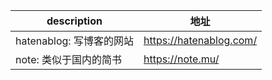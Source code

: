 |  description   | 地址  |  
|  ----  | ----  |
| hatenablog: 写博客的网站 | https://hatenablog.com/ |   
| note: 类似于国内的简书 | https://note.mu/ |   
